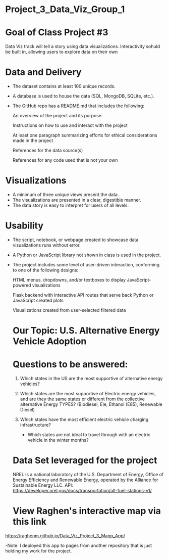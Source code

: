 # Project_3_Data_Viz_Group_1
# Goal of Class Project #3
  Data Viz track will tell a story using data visualizations. Interactivity sohuld be built in, allowing users to explore data on their own

# Data and Delivery 
- The dataset contains at least 100 unique records. 

- A database is used to house the data (SQL, MongoDB, SQLite, etc.). 

- The GitHub repo has a README.md that includes the following: 

  An overview of the project and its purpose

  Instructions on how to use and interact with the project

  At least one paragraph summarizing efforts for ethical considerations made in the project

  References for the data source(s)

  References for any code used that is not your own

# Visualizations 
- A minimum of three unique views present the data. 
- The visualizations are presented in a clear, digestible manner. 
- The data story is easy to interpret for users of all levels. 

# Usability 
- The script, notebook, or webpage created to showcase data visualizations runs without error. 

- A Python or JavaScript library not shown in class is used in the project. 

- The project includes some level of user-driven interaction, conforming to one of the following designs: 

  HTML menus, dropdowns, and/or textboxes to display JavaScript-powered visualizations

  Flask backend with interactive API routes that serve back Python or JavaScript created plots

  Visualizations created from user-selected filtered data

  # Our Topic: U.S. Alternative Energy Vehicle Adoption 

  # Questions to be answered:
  1. Which states in the US are the most supportive of alternative energy vehicles? 

  2. Which states are the most supportive of Electric energy vehicles, and are they the same states or different from the collective alternative Energy TYPES? (Biodiesel, Ele, Ethanol (E85), Renewable Diesel) 

  3. Which states have the most efficient electric vehicle charging infrastructure? 
     - Which states are not ideal to travel through with an electric vehicle in the winter months?

 
  # Data Set leveraged for the project 
  NREL is a national laboratory of the U.S. Department of Energy, Office of Energy Efficiency and Renewable Energy, operated by the Alliance for Sustainable Energy LLC.
  API: https://developer.nrel.gov/docs/transportation/alt-fuel-stations-v1/

  # View Raghen's interactive map via this link
https://raghenm.github.io/Data_Viz_Project_3_Mapp_App/

-Note: I deployed this app to pages from another repository that is just holding my work for the project. 

  

  
